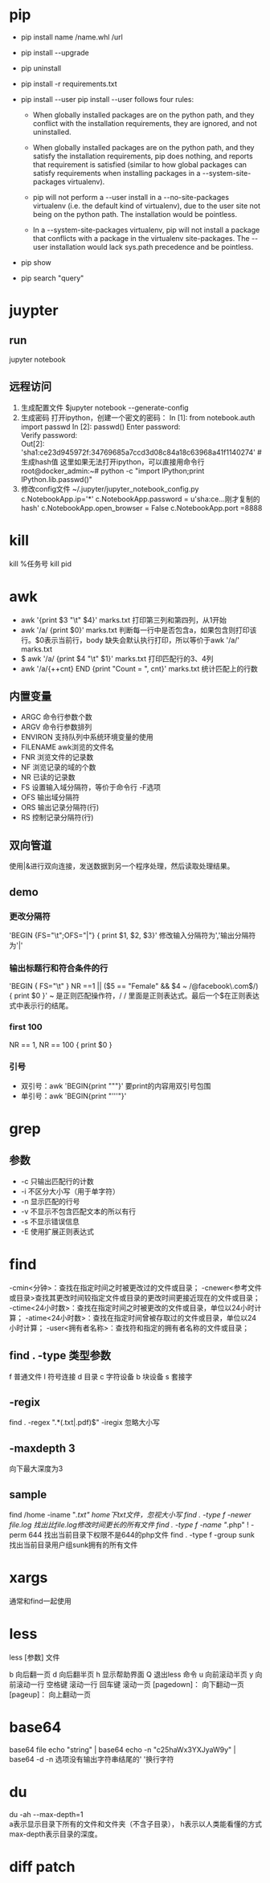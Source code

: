 # pip
* pip install name /name.whl /url
* pip install --upgrade
* pip uninstall
* pip install -r requirements.txt 
* pip install --user
pip install --user follows four rules:

    - When globally installed packages are on the python path, and they conflict with the installation requirements, they are ignored, and not uninstalled.

    - When globally installed packages are on the python path, and they satisfy the installation requirements, pip does nothing, and reports that requirement is satisfied (similar to how global packages can satisfy requirements when installing packages in a --system-site-packages virtualenv).

    - pip will not perform a --user install in a --no-site-packages virtualenv (i.e. the default kind of virtualenv), due to the user site not being on the python path. The installation would be pointless.

    - In a --system-site-packages virtualenv, pip will not install a package that conflicts with a package in the virtualenv site-packages. The --user installation would lack sys.path precedence and be pointless. 

* pip show
* pip search "query"

# juypter
## run 
jupyter notebook 
## 远程访问
1. 生成配置文件
$jupyter notebook --generate-config
2. 生成密码
打开ipython，创建一个密文的密码：
In [1]: from notebook.auth import passwd 
In [2]: passwd()
Enter password:  
Verify password:  
Out[2]: 'sha1:ce23d945972f:34769685a7ccd3d08c84a18c63968a41f1140274' # 生成hash值
这里如果无法打开ipython，可以直接用命令行
root@docker_admin:~# python -c "import IPython;print IPython.lib.passwd()" 
3. 修改config文件
~/.jupyter/jupyter_notebook_config.py
c.NotebookApp.ip='*'
c.NotebookApp.password = u'sha:ce...刚才复制的hash'
c.NotebookApp.open_browser = False 
c.NotebookApp.port =8888 

# kill
kill %任务号
kill pid

# awk
* awk '{print $3 "\t" $4}' marks.txt 打印第三列和第四列，从1开始
* awk '/a/ {print $0}' marks.txt 判断每一行中是否包含a，如果包含则打印该行。$0表示当前行，body 缺失会默认执行打印，所以等价于awk '/a/' marks.txt
* $ awk '/a/ {print $4 "\t" $1}' marks.txt 打印匹配行的3、4列
* awk '/a/{++cnt} END {print "Count = ", cnt}' marks.txt 统计匹配上的行数

## 内置变量
* ARGC               命令行参数个数
* ARGV               命令行参数排列
* ENVIRON            支持队列中系统环境变量的使用
* FILENAME           awk浏览的文件名
* FNR                浏览文件的记录数
* NF                 浏览记录的域的个数
* NR                 已读的记录数
* FS                 设置输入域分隔符，等价于命令行 -F选项
* OFS                输出域分隔符
* ORS                输出记录分隔符(行)
* RS                 控制记录分隔符(行)

## 双向管道
使用|&进行双向连接，发送数据到另一个程序处理，然后读取处理结果。

## demo
### 更改分隔符
'BEGIN {FS="\t";OFS="|"} { print $1, $2, $3}' 修改输入分隔符为','输出分隔符为'|'

### 输出标题行和符合条件的行
'BEGIN { FS="\t" } NR ==1 || ($5 == "Female" && $4 ~ /@facebook\.com$/) { print $0 }'
~ 是正则匹配操作符，/ / 里面是正则表达式。最后一个$在正则表达式中表示行的结尾。
### first 100
NR == 1, NR == 100 { print $0 }
### 引号
* 双引号：awk 'BEGIN{print "\""}' 要print的内容用双引号包围
* 单引号：awk 'BEGIN{print "'\''"}'


# grep
## 参数
* -c 只输出匹配行的计数
* -i 不区分大小写（用于单字符）
* -n 显示匹配的行号
* -v 不显示不包含匹配文本的所以有行
* -s 不显示错误信息
* -E 使用扩展正则表达式

# find 
-cmin<分钟>：查找在指定时间之时被更改过的文件或目录；
-cnewer<参考文件或目录>查找其更改时间较指定文件或目录的更改时间更接近现在的文件或目录； 
-ctime<24小时数>：查找在指定时间之时被更改的文件或目录，单位以24小时计算；
-atime<24小时数>：查找在指定时间曾被存取过的文件或目录，单位以24小时计算；
-user<拥有者名称>：查找符和指定的拥有者名称的文件或目录；

## find . -type 类型参数
f 普通文件 l 符号连接 d 目录 c 字符设备 b 块设备 s 套接字
## -regix
find . -regex ".*\(\.txt\|\.pdf\)$"
-iregix 忽略大小写
## -maxdepth 3
向下最大深度为3
## sample
find /home -iname "*.txt" home下txt文件，忽视大小写
find . -type f -newer file.log 找出比file.log修改时间更长的所有文件
find . -type f -name "*.php" ! -perm 644 找出当前目录下权限不是644的php文件
find . -type f -group sunk 找出当前目录用户组sunk拥有的所有文件


# xargs
通常和find一起使用

# less
less [参数]  文件

b  向后翻一页
d  向后翻半页
h  显示帮助界面
Q  退出less 命令
u  向前滚动半页
y  向前滚动一行
空格键 滚动一行
回车键 滚动一页
[pagedown]： 向下翻动一页
[pageup]：   向上翻动一页

# base64
base64 file
echo "string" | base64
echo -n "c25haWx3YXJyaW9y" | base64 -d
-n 选项没有输出字符串结尾的' '换行字符


# du
du -ah --max-depth=1    
a表示显示目录下所有的文件和文件夹（不含子目录），
h表示以人类能看懂的方式
max-depth表示目录的深度。

# diff patch